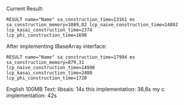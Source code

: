 Current Result:

```
RESULT name="Name" sa_construction_time=13161 ms 
sa_construction_memory=1089,02 lcp_naive_construction_time=14892 
lcp_kasai_construction_time=2374 
lcp_phi_construction_time=1698
```

After implementing IBaseArray interface:

```
RESULT name="Name" sa_construction_time=17994 ms 
sa_construction_memory=879,31 
lcp_naive_construction_time=14998 
lcp_kasai_construction_time=2480 
lcp_phi_construction_time=1720
```

English 100MB Text:
libsais: 14s
this implementation: 36,6s
my c implementation: 42s

